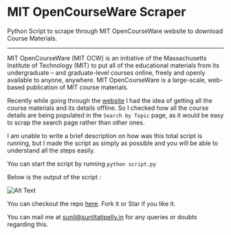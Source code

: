 # MIT OpenCourseWare Scraper
Python Script to scrape through MIT OpenCourseWare website to download Course Materials.

----------------------------------------------

MIT OpenCourseWare (MIT OCW) is an initiative of the Massachusetts Institute of Technology (MIT) to put all of the educational materials from its undergraduate – and graduate-level courses online, freely and openly available to anyone, anywhere. MIT OpenCourseWare is a large-scale, web-based publication of MIT course materials. 

Recently while going through the [website](https://ocw.mit.edu/index.htm) I had the idea of getting all the course materials and its details offline. So I checked how all the course details are being populated in the `Search by Topic` page, as it would be easy to scrap the search page rather than other ones. 

I am unable to write a brief description on how was this total script is running, but I made the script as simply as possible and you will be able to understand all the steps easily. 

You can start the script by running `python script.py`

Below is the output of the script :

<img class="image" src="{{ site.url }}/assets/images/posts/mit1.png" alt="Alt Text" style="display:block;margin:0 auto;">

You can checkout the repo [here](https://github.com/Sunil02324/MIT-OpenCourseWare-Scraper). Fork it or Star if you like it. 

You can mail me at <a href="mailto:sunil@suniltatipelly.in">sunil@suniltatipelly.in</a> for any queries or doubts regarding this.
